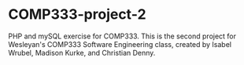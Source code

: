 # COMP333-project-2
PHP and mySQL exercise for COMP333. This is the second project for Wesleyan's COMP333 Software Engineering class, created by Isabel Wrubel, Madison Kurke, and Christian Denny. 
